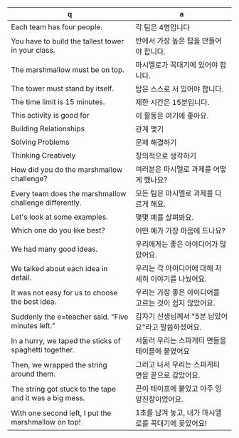 q | a
---|---
Each team has four people. | 각 팀은 4명입니다
You have to build the tallest tower in your class. | 반에서 가장 높은 탑을 만들어야 합니다.
The marshmallow must be on top. | 마시멜로가 꼭대기에 있어야 합니다.
The tower must stand by itself. | 탑은 스스로 서 있어야 합니다.
The time limit is 15 minutes. | 제한 시간은 15분입니다.
This activity is good for | 이 활동은 여기에 좋아요.
Building Relationships | 관계 맺기
Solving Problems | 문제 해결하기
Thinking Creatively | 창의적으로 생각하기
How did you do the marshmallow challenge? | 여러분은 마시멜로 과제를 어떻게 했나요?
Every team does the marshmallow challenge differently. | 모든 팀은 마시멜로 과제를 다르게 해요.
Let's look at some examples. | 몇몇 예를 살펴봐요.
Which one do you like best? | 어떤 예가 가장 마음에 드나요?
We had many good ideas. | 우리에게는 좋은 아이디어가 많았어요.
We talked about each idea in detail. | 우리는 각 아이디어에 대해 자세히 이야기를 나눴어요.
It was not easy for us to choose the best idea. | 우리는 가장 좋은 아이디어를 고르는 것이 쉽지 않았어요.
Suddenly the e=teacher said. "Five minutes left." | 갑자기 선생님께서 "5분 남았어요"라고 말씀하셨어요.
In a hurry, we taped the sticks of spaghetti together. | 서둘러 우리는 스파게티 면들을 테이블에 붙였어요
Then, we wrapped the string around them. | 그러고 나서 우리는 스파게티 면을 끝으로 감았어요.
The string got stuck to the tape and it was a big mess. | 끈이 테이프에 붙었고 아주 엉망진창이었어요.
With one second left, I put the marshmallow on top! | 1초를 남겨 놓고, 내가 마시멜로를 꼭대기에 꽂았어요!

